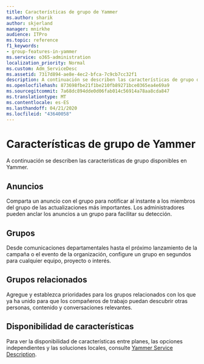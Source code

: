 ```yaml
---
title: Características de grupo de Yammer
ms.author: sharik
author: skjerland
manager: mnirkhe
audience: ITPro
ms.topic: reference
f1_keywords:
- group-features-in-yammer
ms.service: o365-administration
localization_priority: Normal
ms.custom: Adm_ServiceDesc
ms.assetid: 7317d894-ae8e-4ec2-bfca-7c9cb7cc32f1
description: A continuación se describen las características de grupo disponibles en Yammer.
ms.openlocfilehash: 873698fbe21f1be210fb89271bce0365ea4e69a9
ms.sourcegitcommit: 7a68dc894dde0d06fab014c56914a78aa8cda847
ms.translationtype: MT
ms.contentlocale: es-ES
ms.lasthandoff: 04/21/2020
ms.locfileid: "43640058"
---
```

# <a name="group-features-in-yammer"></a>Características de grupo de Yammer

A continuación se describen las características de grupo disponibles en Yammer.
  
## <a name="announcements"></a>Anuncios

Comparta un anuncio con el grupo para notificar al instante a los miembros del grupo de las actualizaciones más importantes. Los administradores pueden anclar los anuncios a un grupo para facilitar su detección.
  
## <a name="groups"></a>Grupos

Desde comunicaciones departamentales hasta el próximo lanzamiento de la campaña o el evento de la organización, configure un grupo en segundos para cualquier equipo, proyecto o interés.
  
## <a name="related-groups"></a>Grupos relacionados

Agregue y establezca prioridades para los grupos relacionados con los que ya ha unido para que los compañeros de trabajo puedan descubrir otras personas, contenido y conversaciones relevantes.
  
## <a name="feature-availability"></a>Disponibilidad de características

Para ver la disponibilidad de características entre planes, las opciones independientes y las soluciones locales, consulte [Yammer Service Description](yammer-service-description.md).
  
